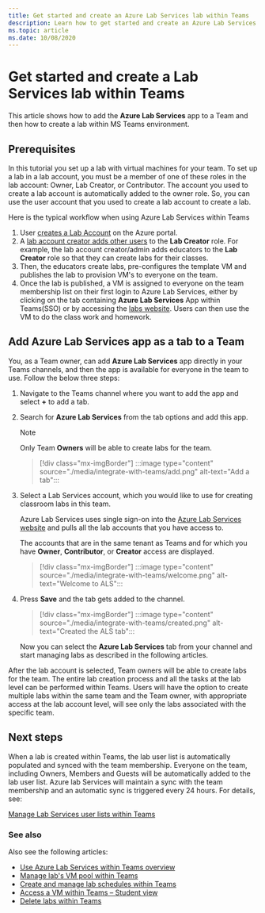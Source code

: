 ```yaml
---
title: Get started and create an Azure Lab Services lab within Teams
description: Learn how to get started and create an Azure Lab Services lab within Teams. 
ms.topic: article
ms.date: 10/08/2020
---
```


# Get started and create a Lab Services lab within Teams

This article shows how to add the **Azure Lab Services** app to a Team and then how to create a lab within MS Teams environment.

## Prerequisites

In this tutorial you set up a lab with virtual machines for your team. To set up a lab in a lab account, you must be a member of one of these roles in the lab account: Owner, Lab Creator, or Contributor. The account you used to create a lab account is automatically added to the owner role. So, you can use the user account that you used to create a lab account to create a lab.

Here is the typical workflow when using Azure Lab Services within Teams

1. User [creates a Lab Account](tutorial-setup-lab-account.md#create-a-lab-account) on the Azure portal.
1. A [lab account creator adds other users](tutorial-setup-lab-account.md#add-a-user-to-the-lab-creator-role) to the **Lab Creator** role. For example, the lab account creator/admin adds educators to the **Lab Creator** role so that they can create labs for their classes.
1. Then, the educators create labs, pre-configures the template VM and publishes the lab to provision VM's to everyone on the team.
1. Once the lab is published, a VM is assigned to everyone on the team membership list on their first login to Azure Lab Services, either by clicking on the tab containing **Azure Lab Services** App within Teams(SSO) or by accessing the [labs website](https://labs.azure.com). Users can then use the VM to do the class work and homework.

## Add Azure Lab Services app as a tab to a Team

You, as a Team owner, can add **Azure Lab Services** app directly in your Teams channels, and then the app is available for everyone in the team to use. Follow the below three steps:

1. Navigate to the Teams channel where you want to add the app and select **+** to add a tab. 
1. Search for **Azure Lab Services** from the tab options and add this app. 

    > [!NOTE]
    > Only Team **Owners** will be able to create labs for the team.

    > [!div class="mx-imgBorder"]
    > :::image type="content" source="./media/integrate-with-teams/add.png" alt-text="Add a tab":::
1. Select a Lab Services account, which you would like to use for creating classroom labs in this team. 

    Azure Lab Services uses single sign-on into the [Azure Lab Services website](https://labs.azure.com) and pulls all the lab accounts that you have access to. 

    The accounts that are in the same tenant as Teams and for which you have **Owner**, **Contributor**, or **Creator** access are displayed. 

    > [!div class="mx-imgBorder"]
    > :::image type="content" source="./media/integrate-with-teams/welcome.png" alt-text="Welcome to ALS":::
1. Press **Save** and the tab gets added to the channel.

    > [!div class="mx-imgBorder"]
    > :::image type="content" source="./media/integrate-with-teams/created.png" alt-text="Created the ALS tab":::

    Now you can select the **Azure Lab Services** tab from your channel and start managing labs as described in the following articles.

After the lab account is selected, Team owners will be able to create labs for the team. The entire lab creation process and all the tasks at the lab level can be performed within Teams. Users will have the option to create multiple labs within the same team and the Team owner, with appropriate access at the lab account level, will see only the labs associated with the specific team.

## Next steps

When a lab is created within Teams, the lab user list is automatically populated and synced with the team membership. Everyone on the team, including Owners, Members and Guests will be automatically added to the lab user list. Azure lab Services will maintain a sync with the team membership and an automatic sync is triggered every 24 hours. For details, see:

[Manage Lab Services user lists within Teams](how-to-manage-user-lists-within-teams.md)

### See also

Also see the following articles:

- [Use Azure Lab Services within Teams overview](lab-services-within-teams-overview.md)
- [Manage lab's VM pool within Teams](how-to-manage-vm-pool-within-teams.md)
- [Create and manage lab schedules within Teams](how-to-create-schedules-within-teams.md)
- [Access a VM within Teams – Student view](how-to-access-vm-for-students-within-teams.md)
- [Delete labs within Teams](how-to-delete-lab-within-teams.md)
